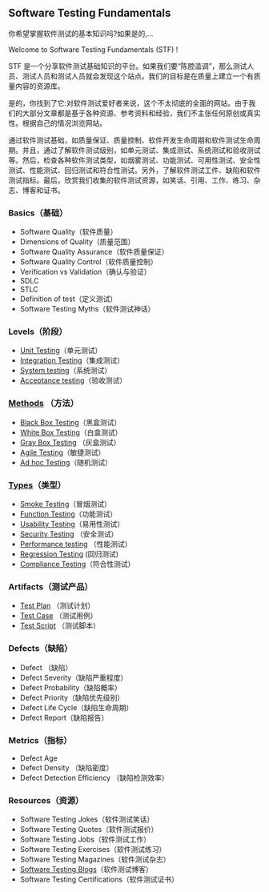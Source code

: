 ## Software Testing Fundamentals

你希望掌握软件测试的基本知识吗?如果是的,…

Welcome to Software Testing Fundamentals (STF) !

STF 是一个分享软件测试基础知识的平台。如果我们要“陈腔滥调”，那么测试人员、测试人员和测试人员就会发现这个站点。我们的目标是在质量上建立一个有质量内容的资源库。

是的，你找到了它:对软件测试爱好者来说，这个不太彻底的全面的网站。由于我们的大部分文章都是基于各种资源、参考资料和经验，我们不主张任何原创或真实性。根据自己的情况浏览网站。


通过软件测试基础，如质量保证、质量控制、软件开发生命周期和软件测试生命周期。并且，通过了解软件测试级别，如单元测试、集成测试、系统测试和验收测试等。然后，检查各种软件测试类型，如烟雾测试、功能测试、可用性测试、安全性测试、性能测试、回归测试和符合性测试。另外，了解软件测试工件、缺陷和软件测试指标。最后，欣赏我们收集的软件测试资源，如笑话、引用、工作、练习、杂志、博客和证书。

### Basics（基础）
* Software Quality（软件质量）
* Dimensions of Quality（质量范围）
* Software Quality Assurance（软件质量保证）
* Software Quality Control（软件质量控制）
* Verification vs Validation（确认与验证）
* SDLC
* STLC
* Definition of test（定义测试）
* Software Testing Myths（软件测试神话）

### Levels（阶段）

* [Unit Testing](单元测试.md)（单元测试）
* [Integration Testing](集成测试.md)（集成测试）
* [System testing](系统测试.md)（系统测试）
* [Acceptance testing](验收测试.md)（验收测试）

### [Methods](软件测试方法.md) （方法）

* [Black Box Testing](黑盒测试.md)（黑盒测试）
* [White Box Testing](白盒测试.md)（白盒测试）
* [Gray Box Testing](灰盒测试.md) （灰盒测试）
* [Agile Testing](敏捷测试.md)（敏捷测试）
* [Ad hoc Testing](随机测试.md)（随机测试）

### [Types](软件测试类型.md)（类型）

* [Smoke Testing](冒烟测试.md)（冒烟测试）
* [Function Testing](功能测试.md)（功能测试）
* [Usability Testing](易用性测试.md)（易用性测试）
* [Security Testing](安全测试.md) （安全测试）
* [Performance testing](性能测试.md) （性能测试）
* [Regression Testing](回归测试.md)  (回归测试)
* [Compliance Testing](符合性测试.md)（符合性测试）

### Artifacts（测试产品）

* [Test Plan](测试计划.md) （测试计划） 
* [Test Case](测试用例.md) （测试用例）
* [Test Script](测试脚本.md) （测试脚本）

### Defects（缺陷）

* Defect （缺陷）
* Defect Severity（缺陷严重程度）
* Defect Probability（缺陷概率）
* Defect Priority（缺陷优先级别）
* Defect Life Cycle（缺陷生命周期）
* Defect Report（缺陷报告）

### Metrics（指标）

* Defect Age 
* Defect Density （缺陷密度）
* Defect Detection Efficiency （缺陷检测效率）

### Resources（资源）

* Software Testing Jokes（软件测试笑话）
* Software Testing Quotes（软件测试报价）
* Software Testing Jobs（软件测试工作）
* Software Testing Exercises（软件测试练习）
* Software Testing Magazines（软件测试杂志）
* [Software Testing Blogs](软件测试博客.md)（软件测试博客）
* Software Testing Certifications（软件测试证书）
